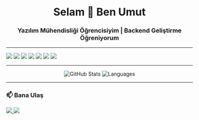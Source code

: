 <h1 align="center">Selam 👋 Ben Umut</h1>
<h3 align="center">Yazılım Mühendisliği Öğrencisiyim | Backend Geliştirme Öğreniyorum</h3>



---

<p>
  <img src="https://img.shields.io/badge/C%23-%23239120?style=for-the-badge&logo=c-sharp&logoColor=white" />
  <img src="https://img.shields.io/badge/.NET-512BD4?style=for-the-badge&logo=dotnet&logoColor=white" />
  <img src="https://img.shields.io/badge/React-%2361DAFB?style=for-the-badge&logo=react&logoColor=black" />
  <img src="https://img.shields.io/badge/JavaScript-%23F7DF1E?style=for-the-badge&logo=javascript&logoColor=black" />
  <img src="https://img.shields.io/badge/MongoDB-%2347A248?style=for-the-badge&logo=mongodb&logoColor=white" />
  <img src="https://img.shields.io/badge/HTML5-%23E34F26?style=for-the-badge&logo=html5&logoColor=white" />
  <img src="https://img.shields.io/badge/CSS3-%231572B6?style=for-the-badge&logo=css3&logoColor=white" />
</p>

---


<p align="center">
  <img src="https://github-readme-stats.vercel.app/api?username=UmutGuvenUslu&show_icons=true&theme=tokyonight" alt="GitHub Stats" />
  <img src="https://github-readme-stats.vercel.app/api/top-langs/?username=UmutGuvenUslu&layout=compact&theme=tokyonight" alt="Languages" />
</p>

---

### 📫 Bana Ulaş

<p>
  <a href="https://www.linkedin.com/in/umutguvenuslu/" target="_blank">
    <img src="https://img.shields.io/badge/LinkedIn-blue?style=for-the-badge&logo=linkedin&logoColor=white" />
  </a>
  <a href="mailto:usluumutguven@gmail.com">
    <img src="https://img.shields.io/badge/Gmail-D14836?style=for-the-badge&logo=gmail&logoColor=white" />
  </a>
</p>

